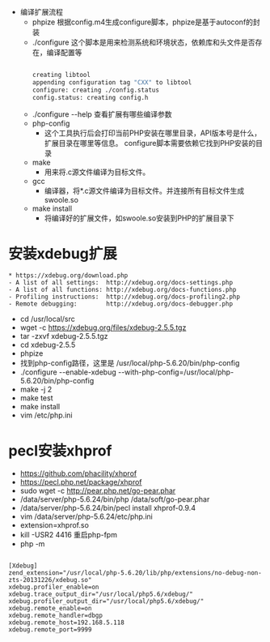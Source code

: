 * 编译扩展流程
    * phpize 根据config.m4生成configure脚本，phpize是基于autoconf的封装
    * ./configure 这个脚本是用来检测系统和环境状态，依赖库和头文件是否存在，编译配置等 
        ```bash
        
        creating libtool
        appending configuration tag "CXX" to libtool
        configure: creating ./config.status
        config.status: creating config.h
        
        ```
    * ./configure --help 查看扩展有哪些编译参数    
    * php-config
        * 这个工具执行后会打印当前PHP安装在哪里目录，API版本号是什么，扩展目录在哪里等信息。
        configure脚本需要依赖它找到PHP安装的目录
    * make
        * 用来将.c源文件编译为目标文件。
    * gcc
        * 编译器，将*.c源文件编译为目标文件。并连接所有目标文件生成swoole.so    
    * make install
        * 将编译好的扩展文件，如swoole.so安装到PHP的扩展目录下
          
          


# 安装xdebug扩展
    * https://xdebug.org/download.php
    - A list of all settings:  http://xdebug.org/docs-settings.php     
    - A list of all functions: http://xdebug.org/docs-functions.php    
    - Profiling instructions:  http://xdebug.org/docs-profiling2.php   
    - Remote debugging:        http://xdebug.org/docs-debugger.php 

* cd /usr/local/src
* wget -c https://xdebug.org/files/xdebug-2.5.5.tgz
* tar -zxvf xdebug-2.5.5.tgz
* cd xdebug-2.5.5
* phpize
* 找到php-config路径，这里是 /usr/local/php-5.6.20/bin/php-config
* ./configure --enable-xdebug --with-php-config=/usr/local/php-5.6.20/bin/php-config
* make -j 2
* make test
* make install
* vim /etc/php.ini

# pecl安装xhprof
- https://github.com/phacility/xhprof
- https://pecl.php.net/package/xhprof
- sudo wget -c http://pear.php.net/go-pear.phar
- /data/server/php-5.6.24/bin/php /data/soft/go-pear.phar
- /data/server/php-5.6.24/bin/pecl install xhprof-0.9.4
- vim /data/server/php-5.6.24/etc/php.ini
- extension=xhprof.so
- kill -USR2 4416  重启php-fpm
- php -m



```

[Xdebug]  
zend_extension="/usr/local/php-5.6.20/lib/php/extensions/no-debug-non-zts-20131226/xdebug.so"  
xdebug.profiler_enable=on   
xdebug.trace_output_dir="/usr/local/php5.6/xdebug/"  
xdebug.profiler_output_dir="/usr/local/php5.6/xdebug/"  
xdebug.remote_enable=on             
xdebug.remote_handler=dbgp            
xdebug.remote_host=192.168.5.118  
xdebug.remote_port=9999
 
```